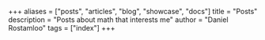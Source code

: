 +++
aliases = ["posts", "articles", "blog", "showcase", "docs"]
title = "Posts"
description = "Posts about math that interests me"
author = "Daniel Rostamloo"
tags = ["index"]
+++
